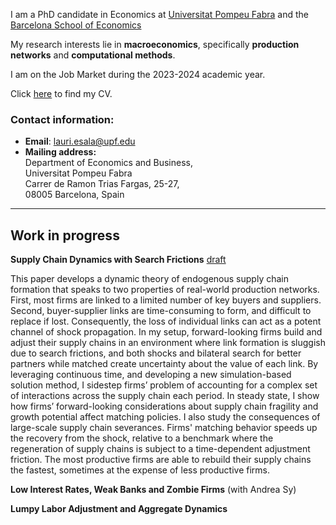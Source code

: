 <!--- Column 1: Text/info --->
I am a PhD candidate in Economics at [Universitat Pompeu Fabra](https://www.upf.edu) and the [Barcelona School of Economics](https://bse.eu)

My research interests lie in **macroeconomics**, specifically **production networks** and **computational methods**.

I am on the Job Market during the 2023-2024 academic year.

Click [here](https://www.dropbox.com/scl/fi/ertttligjr3idp1sogag3/Esala_JM_CV.pdf?rlkey=p9llduj67roucs7giorqub0y2&raw=1) to find my CV.


<!--- Column 2: Photo --->
<!--- 
<img src="/assets/images/Esala_JM_Photo.jpg" alt="Photo" width="200"/>
 --->
 
 

### Contact information:
* **Email**: [lauri.esala@upf.edu](mailto:lauri.esala@upf.edu)
* **Mailing address:**   
Department of Economics and Business,   
Universitat Pompeu Fabra    
Carrer de Ramon Trias Fargas, 25-27,    
08005 Barcelona, Spain      

---

## Work in progress

**Supply Chain Dynamics with Search Frictions** [draft](https://www.dropbox.com/scl/fi/n3isg7in24thmw4036oaw/SupplyChainDynamics_Draft.pdf?rlkey=n2vipynu72qbk5h4ifhtfgig6&raw=1)

This paper develops a dynamic theory of endogenous supply chain formation that speaks to two properties of real-world production networks. First, most firms are linked to a limited number of key buyers and suppliers. Second, buyer-supplier links are time-consuming to form, and difficult to replace if lost. Consequently, the loss of individual links can act as a potent channel of shock propagation. In my setup, forward-looking firms build and adjust their supply chains in an environment where link formation is sluggish due to search frictions, and both shocks and bilateral search for better partners while matched create uncertainty about the value of each link. By leveraging continuous time, and developing a new simulation-based solution method, I sidestep firms’ problem of accounting for a complex set of interactions across the supply chain each period. In steady state, I show how firms’ forward-looking considerations about supply chain fragility and growth potential affect matching policies. I also study the consequences of large-scale supply chain severances. Firms' matching behavior speeds up the recovery from the shock, relative to a benchmark where the regeneration of supply chains is subject to a time-dependent adjustment friction. The most productive firms are able to rebuild their supply chains the fastest, sometimes at the expense of less productive firms.


**Low Interest Rates, Weak Banks and Zombie Firms** (with Andrea Sy)

**Lumpy Labor Adjustment and Aggregate Dynamics**
